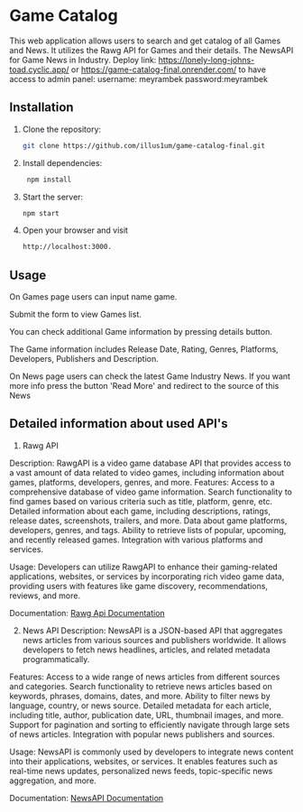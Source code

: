# Game Catalog

This web application allows users to search and get catalog of all Games and News. It utilizes the Rawg API for Games and their details. The NewsAPI for Game News in Industry. Deploy link: https://lonely-long-johns-toad.cyclic.app/ or https://game-catalog-final.onrender.com/
to have access to admin panel:
username: meyrambek
password:meyrambek

## Installation

1. Clone the repository:

   ```bash
   git clone https://github.com/illus1um/game-catalog-final.git
   
2. Install dependencies:

   ```bash
    npm install

3. Start the server:

    ```bash
    npm start

4. Open your browser and visit
    ```bash
    http://localhost:3000.

  ## Usage
On Games page users can input name game.

Submit the form to view Games list.

You can check additional Game information by pressing details button.

The Game information includes Release Date, Rating, Genres, Platforms, Developers, Publishers and Description.

On News page users can check the latest Game Industry News. If you want more info press the button 'Read More' and redirect to the source of this News

  ## Detailed information about used API's
1. Rawg API

Description: RawgAPI is a video game database API that provides access to a vast amount of data related to video games, including information about games, platforms, developers, genres, and more.
Features:
Access to a comprehensive database of video game information.
Search functionality to find games based on various criteria such as title, platform, genre, etc.
Detailed information about each game, including descriptions, ratings, release dates, screenshots, trailers, and more.
Data about game platforms, developers, genres, and tags.
Ability to retrieve lists of popular, upcoming, and recently released games.
Integration with various platforms and services.

Usage: Developers can utilize RawgAPI to enhance their gaming-related applications, websites, or services by incorporating rich video game data, providing users with features like game discovery, recommendations, reviews, and more.

Documentation: [Rawg Api Documentation](https://rawg.io/apidocs)

2. News API
Description: NewsAPI is a JSON-based API that aggregates news articles from various sources and publishers worldwide. It allows developers to fetch news headlines, articles, and related metadata programmatically.

Features:
Access to a wide range of news articles from different sources and categories.
Search functionality to retrieve news articles based on keywords, phrases, domains, dates, and more.
Ability to filter news by language, country, or news source.
Detailed metadata for each article, including title, author, publication date, URL, thumbnail images, and more.
Support for pagination and sorting to efficiently navigate through large sets of news articles.
Integration with popular news publishers and sources.

Usage: NewsAPI is commonly used by developers to integrate news content into their applications, websites, or services. It enables features such as real-time news updates, personalized news feeds, topic-specific news aggregation, and more.

Documentation: [NewsAPI Documentation](https://newsapi.org/docs)
